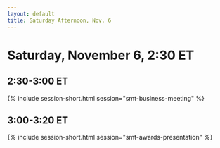 ```yaml
---
layout: default
title: Saturday Afternoon, Nov. 6
---
```


# Saturday, November 6, 2:30 ET

## 2:30-3:00 ET
{% include session-short.html session="smt-business-meeting" %}

## 3:00-3:20 ET
{% include session-short.html session="smt-awards-presentation" %}

